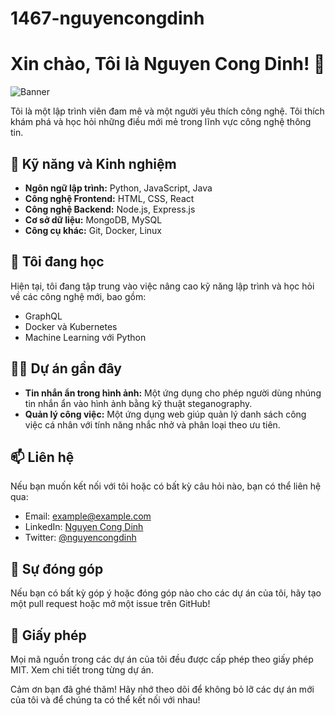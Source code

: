 # 1467-nguyencongdinh
# Xin chào, Tôi là Nguyen Cong Dinh! 👋

![Banner](link_to_banner_image)

Tôi là một lập trình viên đam mê và một người yêu thích công nghệ. Tôi thích khám phá và học hỏi những điều mới mẻ trong lĩnh vực công nghệ thông tin.

## 🚀 Kỹ năng và Kinh nghiệm

- **Ngôn ngữ lập trình:** Python, JavaScript, Java
- **Công nghệ Frontend:** HTML, CSS, React
- **Công nghệ Backend:** Node.js, Express.js
- **Cơ sở dữ liệu:** MongoDB, MySQL
- **Công cụ khác:** Git, Docker, Linux

## 🌱 Tôi đang học

Hiện tại, tôi đang tập trung vào việc nâng cao kỹ năng lập trình và học hỏi về các công nghệ mới, bao gồm:

- GraphQL
- Docker và Kubernetes
- Machine Learning với Python

## 👨‍💻 Dự án gần đây

- **Tin nhắn ẩn trong hình ảnh:** Một ứng dụng cho phép người dùng nhúng tin nhắn ẩn vào hình ảnh bằng kỹ thuật steganography.
- **Quản lý công việc:** Một ứng dụng web giúp quản lý danh sách công việc cá nhân với tính năng nhắc nhở và phân loại theo ưu tiên.

## 📫 Liên hệ

Nếu bạn muốn kết nối với tôi hoặc có bất kỳ câu hỏi nào, bạn có thể liên hệ qua:

- Email: example@example.com
- LinkedIn: [Nguyen Cong Dinh](link_to_linkedin_profile)
- Twitter: [@nguyencongdinh](link_to_twitter_profile)

## 💬 Sự đóng góp

Nếu bạn có bất kỳ góp ý hoặc đóng góp nào cho các dự án của tôi, hãy tạo một pull request hoặc mở một issue trên GitHub!

## 📝 Giấy phép

Mọi mã nguồn trong các dự án của tôi đều được cấp phép theo giấy phép MIT. Xem chi tiết trong từng dự án.

Cảm ơn bạn đã ghé thăm! Hãy nhớ theo dõi để không bỏ lỡ các dự án mới của tôi và để chúng ta có thể kết nối với nhau!

